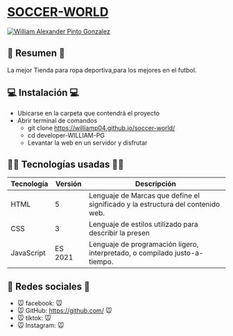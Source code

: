 # [SOCCER-WORLD](https://williamp04.github.io/soccer-world/)

[![William Alexander Pinto Gonzalez](https://i.postimg.cc/rp4VPr7M/imagen-2023-06-26-071947692.png)](https://williamp04.github.io/soccer-world/)

## 📜 Resumen 📜
La mejor Tienda para ropa deportiva,para los mejores en el futbol. 

## 💻 Instalación 💻
- Ubicarse en la carpeta que contendrá el proyecto
- Abrir terminal de comandos
  - git clone https://williamp04.github.io/soccer-world/
  - cd developer-WILLIAM-PG
  - Levantar la web en un servidor y disfrutar

## 👨‍💻 Tecnologías usadas 👨‍💻
| Tecnología | Versión | Descripción                                                                     |
|------------|---------|---------------------------------------------------------------------------------|
| HTML       | 5       | Lenguaje de Marcas que define el significado y la estructura del contenido web. |
| CSS        | 3       | Lenguaje de estilos utilizado para describir la presen| javascritptación de documentos.     |
| JavaScript |ES 2021	 | Lenguaje de programación ligero, interpretado, o compilado justo-a-tiempo.      |

## 🤗 Redes sociales 🤗
- 🐭 facebook:  🐭
- 🐭 GitHub: https://github.com/ 🐭
- 🐭 tiktok:  🐭
- 🐭 Instagram:  🐭